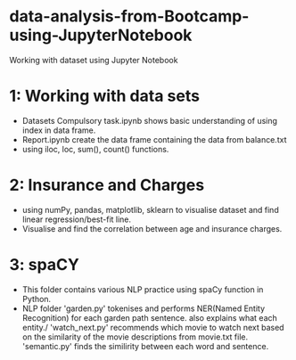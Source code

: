 # data-analysis-from-Bootcamp-using-JupyterNotebook
Working with dataset using Jupyter Notebook

# 1: Working with data sets
  - Datasets Compulsory task.ipynb shows basic understanding of using index in data frame. 
  - Report.ipynb create the data frame containing the data from balance.txt
  - using iloc, loc, sum(), count() functions.

# 2: Insurance and Charges
  - using numPy, pandas, matplotlib, sklearn to visualise dataset and find linear regression/best-fit line.
  - Visualise and find the correlation between age and insurance charges.

# 3: spaCY
  - This folder contains various NLP practice using spaCy function in Python.
  - NLP folder
    'garden.py' tokenises and performs NER(Named Entity Recognition) for each garden path sentence.
    also explains what each entity./
    'watch_next.py' recommends which movie to watch next based on the similarity of the movie descriptions from movie.txt file.
    'semantic.py' finds the similirity between each word and sentence.
